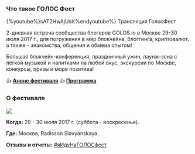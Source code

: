 ### Что такое ГОЛОС Фест
{%youtube%}sAT2HwAjUsI{%endyoutube%}
Трансляция ГолосФест

2-дневная встреча сообщества блогеров GOLOS.io в Москве 29-30 июля 2017 г., для погружения в мир блокчейна, блоггинга, криптовалют, а также - знакомства, общения и обмена опытом! 

Большая блокчейн-конференция, праздничный ужин, лаунж-зона с лёгкой музыкой и напитками на любой вкус, экскурсии по Москве, конкурсы, призы и море позитива!

👍 **[Анонс фестиваля](https://golos.io/golos/@golosevents/yaidunagolosfest-or-ceny-spikery-volontyory-besplatnyi-bilet)**
👍 **[Программа](https://golos.io/ru--yaidunagolosfest/@golosevents/zavtra-29-iyulya-yaidunagolosfest-finalnyi-post-raspisanie-programma-utochneniya)**

### О фестивале
![](https://imgp.golos.io/0x0/https://s5.postimg.org/t1oy0n0gn/Screenshot_2017-07-04_5.12.26.jpg)

**Когда:** 29 - 30 июля 2017 г. (суббота - воскресенье).

**Где:** Москва, Radisson Slavyanskaya.

**Отзывы и отчеты:** [#яИдуНаГОЛОСфест](https://golos.io/trending/ru--yaidunagolosfest)
